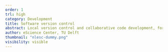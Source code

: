```yaml
---
order: 1
trl: high
category: Development
title: Software version control
abstract: Local version control and collaborative code development, for example using Git and GitHub
author: eScience Center, TU Delft
thumbnail: "nlesc-dummy.png"
visibility: visible
---
```


